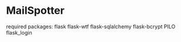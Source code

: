 # MailSpotter

required packages:
  flask
  flask-wtf
  flask-sqlalchemy
  flask-bcrypt
  PILO
  flask_login
